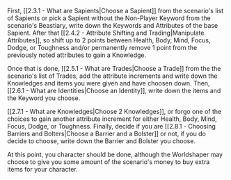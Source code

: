 First, [[2.3.1 - What are Sapients|Choose a Sapient]] from the scenario's list of Sapients or pick a Sapient without the Non-Player Keyword from the scenario's Beastiary, write down the Keywords and Attributes of the base Sapient. After that [[2.4.2 - Attribute Shifting and Trading|Manipulate Attributes]], so shift up to 2 points between Health, Body, Mind, Focus, Dodge, or Toughness and/or permanently remove 1 point from the previously noted attributes to gain a Knowledge.

Once that is done, [[2.5.1 - What are Trades|Choose a Trade]] from the the scenario's list of Trades, add the attribute increments and write down the Knowledges and items you were given and have choosen down. Then, [[2.6.1 - What are Identities|Choose an Identity]], write down the items and the Keyword you choose.

[[2.7.1 - What are Knowledges|Choose 2 Knowledges]], or forgo one of the choices to gain another attribute increment for either Health, Body, Mind, Focus, Dodge, or Toughness. Finally, decide if you are [[2.8.1 - Choosing Barriers and Bolters|Choose a Barrier and a Bolster]] or not, if you do decide to choose, write down the Barrier and Bolster you choose.

At this point, you character should be done, although the Worldshaper may choose to give you some amount of the scenario's money to buy extra items for your character.